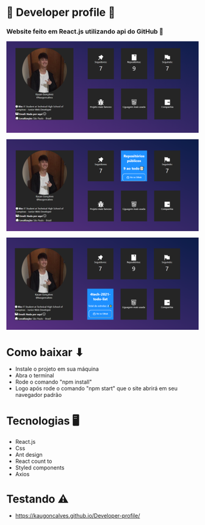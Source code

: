 # 👤 Developer profile 👤

### Website feito em React.js utilizando api do GitHub 📡


![](https://github.com/kaugoncalves/Developer-profile/blob/master/print1.png?raw=true)

![](https://github.com/kaugoncalves/Developer-profile/blob/master/print2.png?raw=true)

![](https://github.com/kaugoncalves/Developer-profile/blob/master/print3.png?raw=true)

# Como baixar ⬇
- Instale o projeto em sua máquina
- Abra o terminal
- Rode o comando "npm install"
- Logo após rode o comando "npm start" que o site abrirá em seu navegador padrão

# Tecnologias 🖥️
- React.js
- Css
- Ant design 
- React count to
- Styled components
- Axios

# Testando ⚠
- https://kaugoncalves.github.io/Developer-profile/


